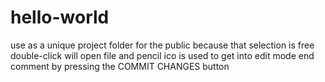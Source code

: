 # hello-world
use as a unique project folder for the public because that selection is free 
double-click will open file and pencil ico is used to get into edit mode
end comment by pressing the COMMIT CHANGES button
